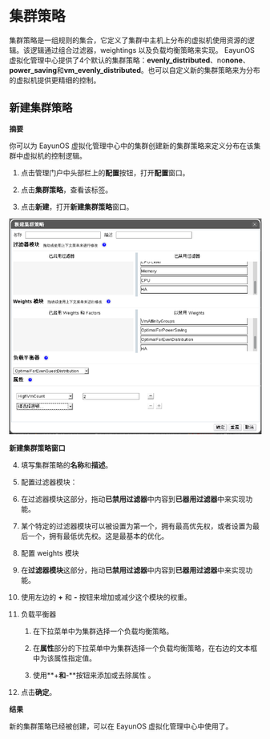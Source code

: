 # 集群策略

集群策略是一组规则的集合，它定义了集群中主机上分布的虚拟机使用资源的逻辑。该逻辑通过组合过滤器，weightings  以及负载均衡策略来实现。  EayunOS  虚拟化管理中心提供了4个默认的集群策略：**evenly_distributed**、no**none**、**power_saving**和**vm_evenly_distributed**。也可以自定义新的集群策略来为分布的虚拟机提供更精细的控制。

## 新建集群策略

**摘要**

你可以为  EayunOS  虚拟化管理中心中的集群创建新的集群策略来定义分布在该集群中虚拟机的控制逻辑。

1. 点击管理门户中头部栏上的**配置**按钮，打开**配置**窗口。

2. 点击**集群策略**，查看该标签。

3. 点击**新建**，打开**新建集群策略**窗口。

 ![新建集群策略窗口](../images/New-Cluster-Policies.png)

 **新建集群策略窗口**

4. 填写集群策略的**名称**和**描述**。

5. 配置过滤器模块：

  1. 在过滤器模块这部分，拖动**已禁用过滤器**中内容到**已器用过滤器**中来实现功能。

  2. 某个特定的过滤器模块可以被设置为第一个，拥有最高优先权，或者设置为最后一个，拥有最低优先权。这是最基本的优化。

6. 配置 weights 模块

 1. 在**过滤器模块**这部分，拖动**已禁用过滤器**中内容到**已器用过滤器**中来实现功能。

 2. 使用左边的 **+** 和 **-** 按钮来增加或减少这个模块的权重。

7. 负载平衡器

   1. 在下拉菜单中为集群选择一个负载均衡策略。

   2. 在**属性**部分的下拉菜单中为集群选择一个负载均衡策略，在右边的文本框中为该属性指定值。

   3. 使用**+**和**-**按钮来添加或去除属性  。

8. 点击**确定**。

**结果**

新的集群策略已经被创建，可以在 EayunOS 虚拟化管理中心中使用了。
